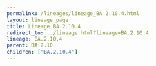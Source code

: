 ```yaml
---
permalink: /lineages/lineage_BA.2.10.4.html
layout: lineage_page
title: Lineage BA.2.10.4
redirect_to: ../lineage.html?lineage=BA.2.10.4
lineage: BA.2.10.4
parent: BA.2.10
children: ['BA.2.10.4']
---
```

